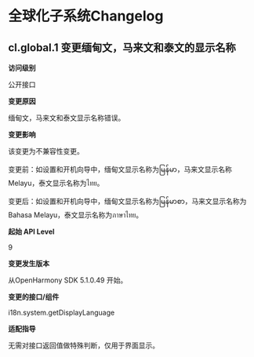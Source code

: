 # 全球化子系统Changelog

## cl.global.1 变更缅甸文，马来文和泰文的显示名称

**访问级别**

公开接口

**变更原因**

缅甸文，马来文和泰文显示名称错误。

**变更影响**

该变更为不兼容性变更。

变更前：如设置和开机向导中，缅甸文显示名称为မြန်မာ，马来文显示名称Melayu，泰文显示名称为ไทย。

变更后：如设置和开机向导中，缅甸文显示名称为မြန်မာစာ，马来文显示名称为Bahasa Melayu，泰文显示名称为ภาษาไทย。

**起始 API Level**

9

**变更发生版本**

从OpenHarmony SDK 5.1.0.49 开始。

**变更的接口/组件**

i18n.system.getDisplayLanguage

**适配指导**

无需对接口返回值做特殊判断，仅用于界面显示。
